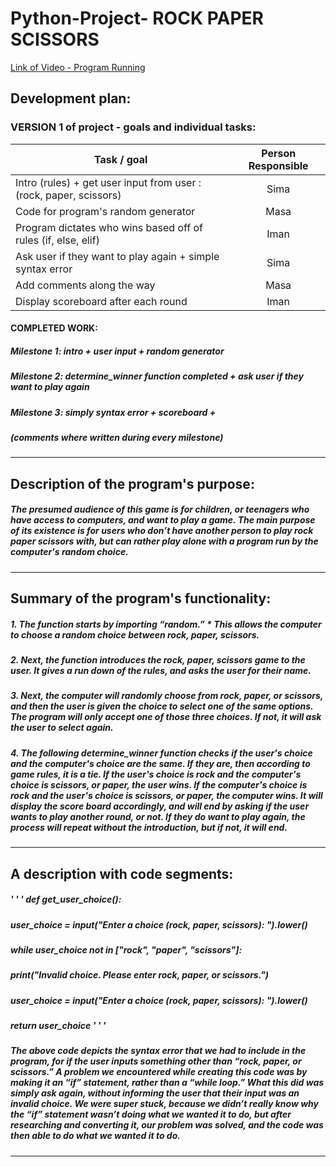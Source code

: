 # Python-Project- ROCK PAPER SCISSORS
[Link of Video - Program Running](https://drive.google.com/file/d/1nhUstwwuPlSxkA1hzbjwGpFb59yCVny4/view?usp=sharing)

## Development plan:
### VERSION 1 of project - goals and individual tasks:
| Task / goal                    | Person Responsible      | 
| -------------                  |:-------------:| 
| Intro (rules) + get user input from user : (rock, paper, scissors)  | Sima |
| Code for program's random generator  | Masa           |         
| Program dictates who wins based off of rules (if, else, elif)           | Iman      |   
| Ask user if they want to play again + simple syntax error | Sima|
| Add comments along the way | Masa |
| Display scoreboard after each round | Iman |

#### COMPLETED WORK:
##### Milestone 1: intro + user input + random generator
##### Milestone 2: determine_winner function completed + ask user if they want to play again
##### Milestone 3: simply syntax error + scoreboard + 
##### (comments where written during every milestone)

*****

## Description of the program's purpose:
##### The presumed audience of this game is for children, or teenagers who have access to computers, and want to play a game. The main purpose of its existence is for users who don’t have another person to play rock paper scissors with, but can rather play alone with a program run by the computer's random choice. 

*****

## Summary of the program's functionality:
##### 1. The function starts by importing “random.”  * This allows the computer to choose a random choice between rock, paper, scissors. 
##### 2. Next, the function introduces the rock, paper, scissors game to the user. It gives a run down of the rules, and asks the user for their name. 
##### 3. Next, the computer will randomly choose from rock, paper, or scissors, and then the user is given the choice to select one of the same options. The program will only accept one of those three choices. If not, it will ask the user to select again. 
##### 4. The following determine_winner function checks if the user's choice and the computer's choice are the same. If they are, then according to game rules, it is a tie. If the user's choice is rock and the computer's choice is scissors, or paper, the user wins. If the computer's choice is rock and the user's choice is scissors, or paper, the computer wins. It will display the score board accordingly, and will end by asking if the user wants to play another round, or not. If they do want to play again, the process will repeat without the introduction, but if not, it will end.

*****

## A description with code segments:

##### ' ' '  def get_user_choice():
##### user_choice = input("Enter a choice (rock, paper, scissors): ").lower()
##### while user_choice not in ["rock", "paper", "scissors"]:
##### print("Invalid choice. Please enter rock, paper, or scissors.")
#####  user_choice = input("Enter a choice (rock, paper, scissors): ").lower()
#####  return user_choice  ' ' ' 
  
##### The above code depicts the syntax error that we had to include in the program, for if the user inputs something other than “rock, paper, or scissors.” A problem we encountered while creating this code was by making it an “if” statement, rather than a “while loop.” What this did was simply ask again, without informing the user that their input was an invalid choice. We were super stuck, because we didn’t really know why the “if” statement wasn’t doing what we wanted it to do, but after researching and converting it, our problem was solved, and the code was then able to do what we wanted it to do. 

*****



